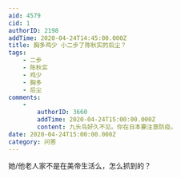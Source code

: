 ```yaml
---
aid: 4579
cid: 1
authorID: 2198
addTime: 2020-04-24T14:45:00.000Z
title: 胸多鸡少 小二步了陈秋实的后尘？
tags:
    - 二步
    - 陈秋实
    - 鸡少
    - 胸多
    - 后尘
comments:
    -
        authorID: 3660
        addTime: 2020-04-24T15:00:00.000Z
        content: 九头鸟好久不见。你在日本要注意防疫。
date: 2020-04-24T15:00:00.000Z
category: 问答
---
```


她/他老人家不是在美帝生活么，怎么抓到的？
